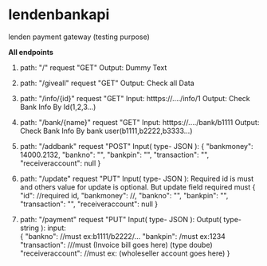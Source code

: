 # lendenbankapi
 lenden payment gateway (testing purpose)
 
**All endpoints**
1. path: "/"
        request "GET" 
        Output:  Dummy Text

2. path: "/giveall" 
        request "GET"
        Output:  Check all Data  

3. path: "/info/{id}" 
        request "GET"
        Input: htttps://..../info/1
        Output:  Check Bank Info By Id(1,2,3...)
 
4. path: "/bank/{name}" 
        request "GET"
        Input: htttps://..../bank/b1111
        Output:  Check Bank Info By bank user(b1111,b2222,b3333...)
    
5. path: "/addbank"
        request "POST"
        Input( type- JSON ):
                    {
                      "bankmoney": 14000.2132,
                      "bankno": "",
                      "bankpin": "",
                      "transaction": "",
                      "receiveraccount": null
                    }
    
5. path: "/update"
        request "PUT"
        Input( type- JSON ): Required id is must and others value for update is optional. But update field required must
                    {
                       "id": //required id,
                      "bankmoney": //,
                      "bankno": "",
                      "bankpin": "",
                      "transaction": "",
                      "receiveraccount": null
                    }
 
7. path: "/payment" 
        request "PUT" 
        Input( type- JSON ):
        Output( type- string ):
        input:     
               {
                "bankno": //must ex:b1111/b2222/...
                "bankpin": /must ex:1234
                "transaction": ///must (Invoice bill goes here) (type doube)
                "receiveraccount": //must ex: (wholeseller account goes here)
                }

